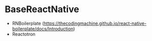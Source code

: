 # BaseReactNative
 - RNBoilerplate (https://thecodingmachine.github.io/react-native-boilerplate/docs/Introduction)
 - Reactotron
